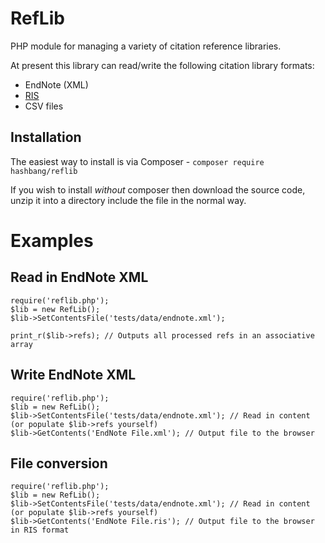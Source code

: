 RefLib
======
PHP module for managing a variety of citation reference libraries.

At present this library can read/write the following citation library formats:

* EndNote (XML)
* [RIS](https://en.wikipedia.org/wiki/RIS_(file_format))
* CSV files


Installation
------------
The easiest way to install is via Composer - `composer require hashbang/reflib`

If you wish to install *without* composer then download the source code, unzip it into a directory include the file in the normal way.


Examples
========

Read in EndNote XML
-------------------

	require('reflib.php');
	$lib = new RefLib();
	$lib->SetContentsFile('tests/data/endnote.xml');

	print_r($lib->refs); // Outputs all processed refs in an associative array


Write EndNote XML
-----------------

	require('reflib.php');
	$lib = new RefLib();
	$lib->SetContentsFile('tests/data/endnote.xml'); // Read in content (or populate $lib->refs yourself)
	$lib->GetContents('EndNote File.xml'); // Output file to the browser


File conversion
---------------

	require('reflib.php');
	$lib = new RefLib();
	$lib->SetContentsFile('tests/data/endnote.xml'); // Read in content (or populate $lib->refs yourself)
	$lib->GetContents('EndNote File.ris'); // Output file to the browser in RIS format
